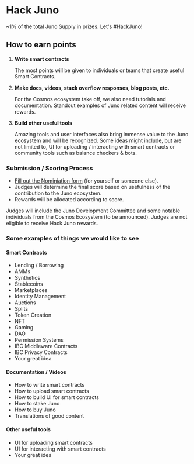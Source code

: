 # Hack Juno

~1% of the total Juno Supply in prizes. Let's #HackJuno!

## How to earn points

1. **Write smart contracts**

   The most points will be given to individuals or teams that create useful Smart Contracts.

2. **Make docs, videos, stack overflow responses, blog posts, etc.**

   For the Cosmos ecosystem take off, we also need tutorials and documentation. Standout examples of Juno related content will receive rewards.

3. **Build other useful tools**

   Amazing tools and user interfaces also bring immense value to the Juno ecosystem and will be recognized. Some ideas might include, but are not limited to, UI for uploading / interacting with smart contracts or community tools such as balance checkers & bots.

### Submission / Scoring Process

- [Fill out the Nominiation form](https://docs.google.com/forms/d/1doYtar6ldlnFKedbeZtRka4g9j3aO1Gb_MaWxllHw7E/edit) (for yourself or someone else).
- Judges will determine the final score based on usefulness of the contribution to the Juno ecosystem.
- Rewards will be allocated according to score.

Judges will include the Juno Development Committee and some notable individuals from the Cosmos Ecosystem (to be announced). Judges are not eligible to receive Hack Juno rewards.

### Some examples of things we would like to see

#### Smart Contracts

- Lending / Borrowing
- AMMs
- Synthetics
- Stablecoins
- Marketplaces
- Identity Management
- Auctions
- Splits
- Token Creation
- NFT
- Gaming
- DAO
- Permission Systems
- IBC Middleware Contracts
- IBC Privacy Contracts
- Your great idea

#### Documentation / Videos

- How to write smart contracts
- How to upload smart contracts
- How to build UI for smart contracts
- How to stake Juno
- How to buy Juno
- Translations of good content

#### Other useful tools

- UI for uploading smart contracts
- UI for interacting with smart contracts
- Your great idea
